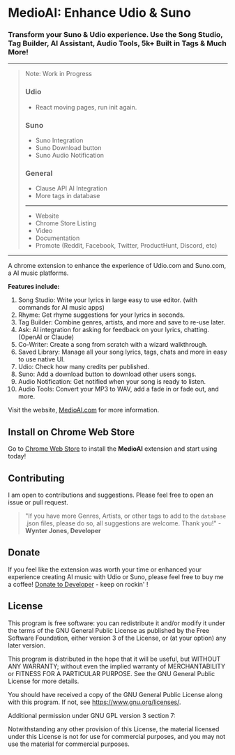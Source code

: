 # MedioAI: Enhance Udio & Suno

### Transform your Suno & Udio experience. Use the Song Studio, Tag Builder, AI Assistant, Audio Tools, 5k+ Built in Tags & Much More!

---

> Note: Work in Progress
>
> ### Udio
>
> - React moving pages, run init again.
>
> ### Suno
>
> - Suno Integration
> - Suno Download button
> - Suno Audio Notification
>
> ### General
>
> - Clause API AI Integration
> - More tags in database
>
> ---
>
> - Website
> - Chrome Store Listing
> - Video
> - Documentation
> - Promote (Reddit, Facebook, Twitter, ProductHunt, Discord, etc)

---

A chrome extension to enhance the experience of Udio.com and Suno.com, a AI music platforms.

**Features include:**

1. Song Studio: Write your lyrics in large easy to use editor. (with commands for AI music apps)
2. Rhyme: Get rhyme suggestions for your lyrics in seconds.
3. Tag Builder: Combine genres, artists, and more and save to re-use later.
4. Ask: AI integration for asking for feedback on your lyrics, chatting. (OpenAI or Claude)
5. Co-Writer: Create a song from scratch with a wizard walkthrough.
6. Saved Library: Manage all your song lyrics, tags, chats and more in easy to use native UI.
7. Udio: Check how many credits per published.
8. Suno: Add a download button to download other users songs.
9. Audio Notification: Get notified when your song is ready to listen.
10. Audio Tools: Convert your MP3 to WAV, add a fade in or fade out, and more.

Visit the website, [MedioAI.com](https://www.medioai.com) for more information.

## Install on Chrome Web Store

Go to [Chrome Web Store](https://chromewebstore.google.com/detail/me-dio/gkajdljokjallnlfkibjoiolndccinoi) to install the **MedioAI** extension and start using today!

## Contributing

I am open to contributions and suggestions. Please feel free to open an issue or pull request.

> "If you have more Genres, Artists, or other tags to add to the `database` .json files, please do so, all suggestions are welcome. Thank you!" - **Wynter Jones, Developer**

## Donate

If you feel like the extension was worth your time or enhanced your experience creating AI music with Udio or Suno, please feel free to buy me a coffee! [Donate to Developer](https://buymeacoffee.com/wyntera) - keep on rockin' !

## License

This program is free software: you can redistribute it and/or modify
it under the terms of the GNU General Public License as published by
the Free Software Foundation, either version 3 of the License, or
(at your option) any later version.

This program is distributed in the hope that it will be useful,
but WITHOUT ANY WARRANTY; without even the implied warranty of
MERCHANTABILITY or FITNESS FOR A PARTICULAR PURPOSE. See the
GNU General Public License for more details.

You should have received a copy of the GNU General Public License
along with this program. If not, see <https://www.gnu.org/licenses/>.

Additional permission under GNU GPL version 3 section 7:

Notwithstanding any other provision of this License, the material
licensed under this License is not for use for commercial purposes,
and you may not use the material for commercial purposes.

